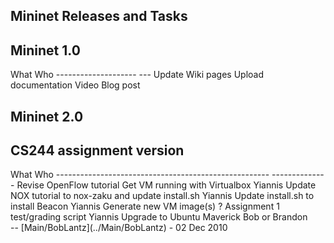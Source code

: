 <!-- %META:TOPICINFO{author="BobLantz" date="1305074488" format="1.1" version="1.2"}% -->
<!-- %META:TOPICPARENT{name="Documentation"}% -->
<!-- Use our custom page layout:
* Set VIEW_TEMPLATE = [MininetView](MininetView)
-->


Mininet Releases and Tasks
---------------------------


Mininet 1.0
------------

<div class="twikiTable">
What                 Who
-------------------- --- 
Update Wiki pages
Upload documentation
Video
Blog post

</div>

Mininet 2.0
------------


CS244 assignment version
-------------------------

<div class="twikiTable">
What                                                  Who
----------------------------------------------------- -------------- 
Revise OpenFlow tutorial
Get VM running with Virtualbox                        Yiannis
Update NOX tutorial to nox-zaku and update install.sh Yiannis
Update install.sh to install Beacon                   Yiannis
Generate new VM image(s)                               ? 
Assignment 1 test/grading script                      Yiannis
Upgrade to Ubuntu Maverick                            Bob or Brandon

</div>
-- [Main/BobLantz](../Main/BobLantz) - 02 Dec 2010
